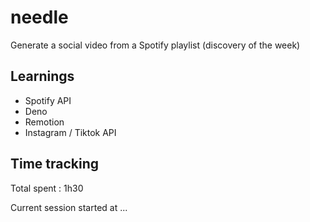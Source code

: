 # needle

Generate a social video from a Spotify playlist (discovery of the week)

## Learnings

- Spotify API
- Deno
- Remotion
- Instagram / Tiktok API 

## Time tracking

Total spent : 1h30

Current session started at ...
